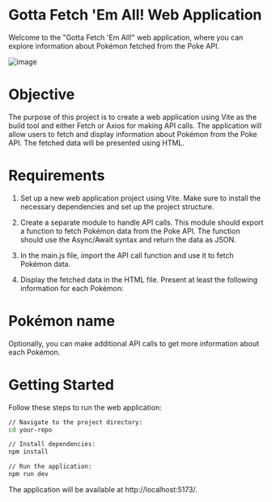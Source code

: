 # Gotta Fetch 'Em All! Web Application

Welcome to the "Gotta Fetch 'Em All!" web application, where you can explore information about Pokémon fetched from the Poke API.

![image](https://github.com/pujaroy280/GottaFetch-EmAll-fromPokeAPI/assets/62675121/0ccba48a-b2d4-4042-b273-1f0e92d68e86)


# Objective
The purpose of this project is to create a web application using Vite as the build tool and either Fetch or Axios for making API calls. The application will allow users to fetch and display information about Pokémon from the Poke API. The fetched data will be presented using HTML.

# Requirements
1. Set up a new web application project using Vite. Make sure to install the necessary dependencies and set up the project structure.

2. Create a separate module to handle API calls. This module should export a function to fetch Pokémon data from the Poke API. The function should use the Async/Await syntax and return the data as JSON.

3. In the main.js file, import the API call function and use it to fetch Pokémon data.

4. Display the fetched data in the HTML file. Present at least the following information for each Pokémon:

# Pokémon name
Optionally, you can make additional API calls to get more information about each Pokémon.

# Getting Started
Follow these steps to run the web application:

```bash
// Navigate to the project directory:
cd your-repo

// Install dependencies:
npm install

// Run the application:
npm run dev
```
The application will be available at http://localhost:5173/.
